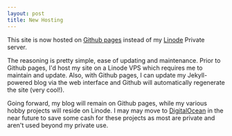 ```yaml
---
layout: post
title: New Hosting
---
```


This site is now hosted on [Github pages](https://pages.github.com/) instead of my [Linode](https://www.linode.com/) Private server.

The reasoning is pretty simple, ease of updating and maintenance. Prior to Github pages, I'd host my site on a Linode VPS which requires me to maintain and update. Also, with Github pages, I can update my Jekyll-powered blog via the web interface and Github will automatically regenerate the site (very cool!).

Going forward, my blog will remain on Github pages, while my various hobby projects will reside on Linode. I may may move to [DigitalOcean](https://www.digitalocean.com/) in the near future to save some cash for these projects as most are private and aren't used beyond my private use. 
